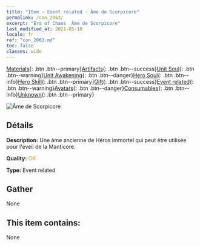 ```yaml
---
title: "Item - Event related - Âme de Scorpicore"
permalink: /con_2063/
excerpt: "Era of Chaos  Âme de Scorpicore"
last_modified_at: 2021-05-18
locale: fr
ref: "con_2063.md"
toc: false
classes: wide
---
```

 [Materials](/ItemsFR/){: .btn .btn--primary}[Artifacts](/ItemsFR/Artifacts/){: .btn .btn--success}[Unit Soul](/ItemsFR/UnitSoul/){: .btn .btn--warning}[Unit Awakening](/ItemsFR/UnitAwakening/){: .btn .btn--danger}[Hero Soul](/ItemsFR/HeroSoul/){: .btn .btn--info}[Hero Skill](/ItemsFR/HeroSkill/){: .btn .btn--primary}[Gift](/ItemsFR/Gift/){: .btn .btn--success}[Event related](/ItemsFR/Events/){: .btn .btn--warning}[Avatars](/ItemsFR/Avatars/){: .btn .btn--danger}[Consumables](/ItemsFR/Consumables/){: .btn .btn--info}[Unknown](/ItemsFR/Unknown/){: .btn .btn--primary}

 ![Âme de Scorpicore](/images/t/juexing_706.jpg)

## Détails
 **Description:** Une âme ancienne de Héros immortel qui peut être utilisée pour l'éveil de la Manticore.

 **Quality:** <span style="color: #FF8C00">OK</span>

 **Type:** Event related

## Gather

  None

## This item contains:

  None

